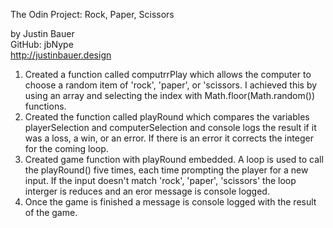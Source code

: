 The Odin Project: Rock, Paper, Scissors 

by Justin Bauer          
GitHub: jbNype           
http://justinbauer.design     



1. Created a function called computrrPlay which allows the computer to choose a random item of 'rock', 'paper', or 'scissors. I achieved this by using an array and selecting the index with Math.floor(Math.random()) functions. 
2. Created the function called playRound which compares the variables playerSelection and computerSelection and console logs the result if it was a loss, a win, or an error. If there is an error it corrects the integer for the coming loop. 
3. Created game function with playRound embedded. A loop is used to call the playRound() five times, each time prompting the player for a new input. If the input doesn't match 'rock', 'paper', 'scissors' the loop interger is reduces and an eror message is console logged. 
4. Once the game is finished a message is console logged with the result of the game. 
